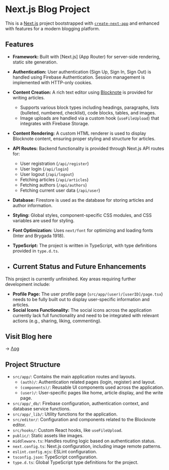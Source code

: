 # Next.js Blog Project

This is a [Next.js](https://nextjs.org/) project bootstrapped with [`create-next-app`](https://nextjs.org/docs/app/api-reference/cli/create-next-app) and enhanced with features for a modern blogging platform.

## Features

* **Framework:** Built with [Next.js] (App Router) for server-side rendering, static site generation.
* **Authentication:** User authentication (Sign Up, Sign In, Sign Out) is handled using Firebase Authentication. Session management is implemented with HTTP-only cookies.
* **Content Creation:** A rich text editor using [Blocknote](https://www.blocknotejs.org/) is provided for writing articles.
    * Supports various block types including headings, paragraphs, lists (bulleted, numbered, checklist), code blocks, tables, and images.
    * Image uploads are handled via a custom hook (`useFileUpload`) that integrates with Firebase Storage.
* **Content Rendering:** A custom HTML renderer is used to display Blocknote content, ensuring proper styling and structure for articles.
* **API Routes:** Backend functionality is provided through Next.js API routes for:
    * User registration (`/api/register`)
    * User login (`/api/login`)
    * User logout (`/api/logout`)
    * Fetching articles (`/api/articles`)
    * Fetching authors (`/api/authors`)
    * Fetching current user data (`/api/user`)
* **Database:** Firestore is used as the database for storing articles and author information.
* **Styling:** Global styles, component-specific CSS modules, and CSS variables are used for styling.
* **Font Optimization:** Uses `next/font` for optimizing and loading fonts (Inter and Brygada 1918).

* **TypeScript:** The project is written in TypeScript, with type definitions provided in `type.d.ts`.

* ## Current Status and Future Enhancements

This project is currently unfinished. Key areas requiring further development include:

* **Profile Page:** The user profile page (`src/app/(user)/[userID]/page.tsx`) needs to be fully built out to display user-specific information and articles.
* **Social Icons Functionality:** The social icons across the application currently lack full functionality and need to be integrated with relevant actions (e.g., sharing, liking, commenting).

## Visit Blog here
-> [Λog](https://nextjs-blog-ten-liard-59.vercel.app)



## Project Structure

* `src/app/`: Contains the main application routes and layouts.
    * `(auth)/`: Authentication related pages (login, register) and layout.
    * `(components)/`: Reusable UI components used across the application.
    * `(user)/`: User-specific pages like home, article display, and the write page.
* `src/app/_db/`: Firebase configuration, authentication context, and database service functions.
* `src/app/_lib/`: Utility functions for the application.
* `src/editor/`: Configuration and components related to the Blocknote editor.
* `src/hooks/`: Custom React hooks, like `useFileUpload`.
* `public/`: Static assets like images.
* `middleware.ts`: Handles routing logic based on authentication status.
* `next.config.ts`: Next.js configuration, including image remote patterns.
* `eslint.config.mjs`: ESLint configuration.
* `tsconfig.json`: TypeScript configuration.
* `type.d.ts`: Global TypeScript type definitions for the project.
